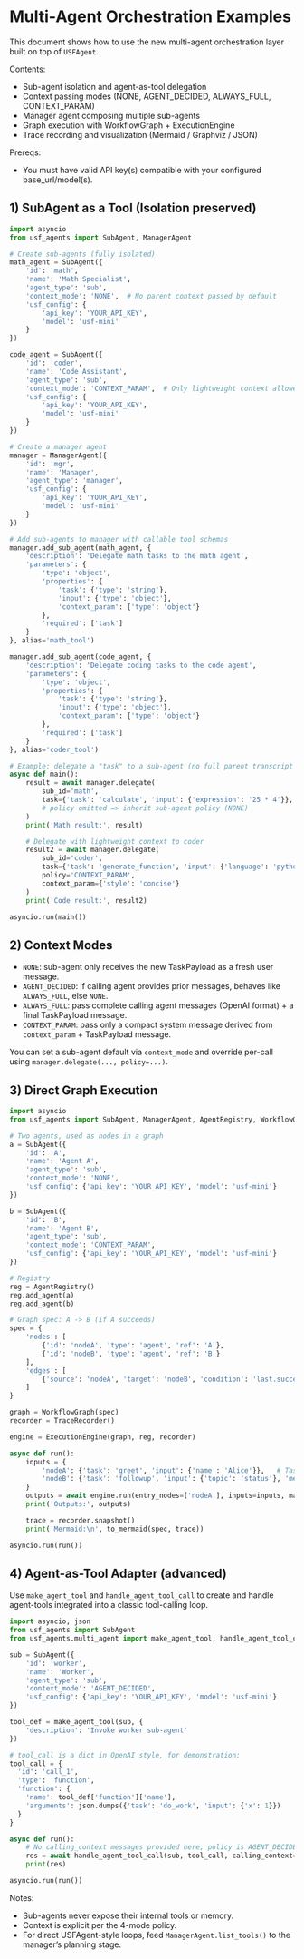 # Multi-Agent Orchestration Examples

This document shows how to use the new multi-agent orchestration layer built on top of `USFAgent`.

Contents:
- Sub-agent isolation and agent-as-tool delegation
- Context passing modes (NONE, AGENT_DECIDED, ALWAYS_FULL, CONTEXT_PARAM)
- Manager agent composing multiple sub-agents
- Graph execution with WorkflowGraph + ExecutionEngine
- Trace recording and visualization (Mermaid / Graphviz / JSON)

Prereqs:
- You must have valid API key(s) compatible with your configured base_url/model(s).

## 1) SubAgent as a Tool (Isolation preserved)

```python
import asyncio
from usf_agents import SubAgent, ManagerAgent

# Create sub-agents (fully isolated)
math_agent = SubAgent({
    'id': 'math',
    'name': 'Math Specialist',
    'agent_type': 'sub',
    'context_mode': 'NONE',  # No parent context passed by default
    'usf_config': {
        'api_key': 'YOUR_API_KEY',
        'model': 'usf-mini'
    }
})

code_agent = SubAgent({
    'id': 'coder',
    'name': 'Code Assistant',
    'agent_type': 'sub',
    'context_mode': 'CONTEXT_PARAM',  # Only lightweight context allowed
    'usf_config': {
        'api_key': 'YOUR_API_KEY',
        'model': 'usf-mini'
    }
})

# Create a manager agent
manager = ManagerAgent({
    'id': 'mgr',
    'name': 'Manager',
    'agent_type': 'manager',
    'usf_config': {
        'api_key': 'YOUR_API_KEY',
        'model': 'usf-mini'
    }
})

# Add sub-agents to manager with callable tool schemas
manager.add_sub_agent(math_agent, {
    'description': 'Delegate math tasks to the math agent',
    'parameters': {
        'type': 'object',
        'properties': {
            'task': {'type': 'string'},
            'input': {'type': 'object'},
            'context_param': {'type': 'object'}
        },
        'required': ['task']
    }
}, alias='math_tool')

manager.add_sub_agent(code_agent, {
    'description': 'Delegate coding tasks to the code agent',
    'parameters': {
        'type': 'object',
        'properties': {
            'task': {'type': 'string'},
            'input': {'type': 'object'},
            'context_param': {'type': 'object'}
        },
        'required': ['task']
    }
}, alias='coder_tool')

# Example: delegate a "task" to a sub-agent (no full parent transcript passed)
async def main():
    result = await manager.delegate(
        sub_id='math',
        task={'task': 'calculate', 'input': {'expression': '25 * 4'}},
        # policy omitted => inherit sub-agent policy (NONE)
    )
    print('Math result:', result)

    # Delegate with lightweight context to coder
    result2 = await manager.delegate(
        sub_id='coder',
        task={'task': 'generate_function', 'input': {'language': 'python', 'spec': 'sum two numbers a and b'}},
        policy='CONTEXT_PARAM',
        context_param={'style': 'concise'}
    )
    print('Code result:', result2)

asyncio.run(main())
```

## 2) Context Modes

- `NONE`: sub-agent only receives the new TaskPayload as a fresh user message.
- `AGENT_DECIDED`: if calling agent provides prior messages, behaves like `ALWAYS_FULL`, else `NONE`.
- `ALWAYS_FULL`: pass complete calling agent messages (OpenAI format) + a final TaskPayload message.
- `CONTEXT_PARAM`: pass only a compact system message derived from `context_param` + TaskPayload message.

You can set a sub-agent default via `context_mode` and override per-call using `manager.delegate(..., policy=...)`.

## 3) Direct Graph Execution

```python
import asyncio
from usf_agents import SubAgent, ManagerAgent, AgentRegistry, WorkflowGraph, ExecutionEngine, TraceRecorder, to_mermaid

# Two agents, used as nodes in a graph
a = SubAgent({
    'id': 'A',
    'name': 'Agent A',
    'agent_type': 'sub',
    'context_mode': 'NONE',
    'usf_config': {'api_key': 'YOUR_API_KEY', 'model': 'usf-mini'}
})

b = SubAgent({
    'id': 'B',
    'name': 'Agent B',
    'agent_type': 'sub',
    'context_mode': 'CONTEXT_PARAM',
    'usf_config': {'api_key': 'YOUR_API_KEY', 'model': 'usf-mini'}
})

# Registry
reg = AgentRegistry()
reg.add_agent(a)
reg.add_agent(b)

# Graph spec: A -> B (if A succeeds)
spec = {
    'nodes': [
        {'id': 'nodeA', 'type': 'agent', 'ref': 'A'},
        {'id': 'nodeB', 'type': 'agent', 'ref': 'B'}
    ],
    'edges': [
        {'source': 'nodeA', 'target': 'nodeB', 'condition': 'last.success == true'}
    ]
}

graph = WorkflowGraph(spec)
recorder = TraceRecorder()

engine = ExecutionEngine(graph, reg, recorder)

async def run():
    inputs = {
        'nodeA': {'task': 'greet', 'input': {'name': 'Alice'}},   # TaskPayload for A
        'nodeB': {'task': 'followup', 'input': {'topic': 'status'}, 'metadata': {'ref': 'A->B'}}  # TaskPayload for B
    }
    outputs = await engine.run(entry_nodes=['nodeA'], inputs=inputs, max_steps=20)
    print('Outputs:', outputs)

    trace = recorder.snapshot()
    print('Mermaid:\n', to_mermaid(spec, trace))

asyncio.run(run())
```

## 4) Agent-as-Tool Adapter (advanced)

Use `make_agent_tool` and `handle_agent_tool_call` to create and handle agent-tools integrated into a classic tool-calling loop.

```python
import asyncio, json
from usf_agents import SubAgent
from usf_agents.multi_agent import make_agent_tool, handle_agent_tool_call

sub = SubAgent({
    'id': 'worker',
    'name': 'Worker',
    'agent_type': 'sub',
    'context_mode': 'AGENT_DECIDED',
    'usf_config': {'api_key': 'YOUR_API_KEY', 'model': 'usf-mini'}
})

tool_def = make_agent_tool(sub, {
    'description': 'Invoke worker sub-agent'
})

# tool_call is a dict in OpenAI style, for demonstration:
tool_call = {
  'id': 'call_1',
  'type': 'function',
  'function': {
    'name': tool_def['function']['name'],
    'arguments': json.dumps({'task': 'do_work', 'input': {'x': 1}})
  }
}

async def run():
    # No calling_context messages provided here; policy is AGENT_DECIDED
    res = await handle_agent_tool_call(sub, tool_call, calling_context=None, mode='AGENT_DECIDED')
    print(res)

asyncio.run(run())
```

Notes:
- Sub-agents never expose their internal tools or memory.
- Context is explicit per the 4-mode policy.
- For direct USFAgent-style loops, feed `ManagerAgent.list_tools()` to the manager’s planning stage.
